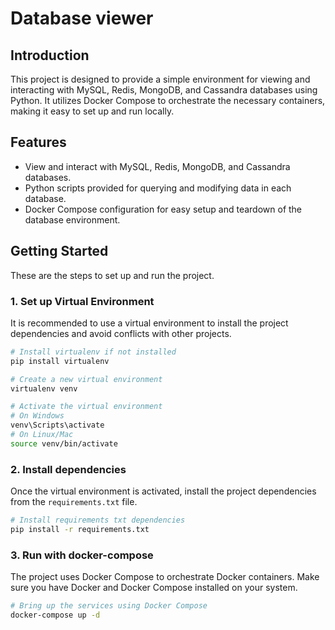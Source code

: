 # Database viewer

## Introduction

This project is designed to provide a simple environment for viewing and interacting with MySQL, Redis, MongoDB, and Cassandra databases using Python. It utilizes Docker Compose to orchestrate the necessary containers, making it easy to set up and run locally.

## Features

- View and interact with MySQL, Redis, MongoDB, and Cassandra databases.
- Python scripts provided for querying and modifying data in each database.
- Docker Compose configuration for easy setup and teardown of the database environment.

## Getting Started

These are the steps to set up and run the project.

### 1. Set up Virtual Environment

It is recommended to use a virtual environment to install the project dependencies and avoid conflicts with other projects.

```bash
# Install virtualenv if not installed
pip install virtualenv

# Create a new virtual environment
virtualenv venv

# Activate the virtual environment
# On Windows
venv\Scripts\activate
# On Linux/Mac
source venv/bin/activate
```

### 2. Install dependencies

Once the virtual environment is activated, install the project dependencies from the `requirements.txt` file.

```bash
# Install requirements txt dependencies
pip install -r requirements.txt
```

### 3. Run with docker-compose

The project uses Docker Compose to orchestrate Docker containers. Make sure you have Docker and Docker Compose installed on your system.

```bash
# Bring up the services using Docker Compose
docker-compose up -d
```
